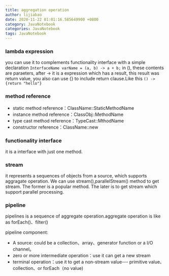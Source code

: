 ```yaml
---
title: aggregation operation
author: lijiabao
date: 2020-11-22 01:01:16.585649900 +0800
category: JavaNotebook
categories: JavaNotebook
tags: JavaNotebook
---
```


### lambda expression
you can use it to complements functionality interface with a simple declaration
`InterfaceName varName = (a, b) -> a + b;`
in (), these contents are paraeters, after -> it is a expression which has a result, this result was return value, you also can use {} to include return clause.Like this `() -> {return "hello"}`

### method reference
- static method reference：ClassName::StaticMethodName
- instance method reference：ClassObj::MethodName
- type cast method reference：TypeCast::MthodName
- constructor reference：ClassName::new

### functionality interface
it is a interface with just one method.

### stream
it represents a sequences of objects from a source, which supports aggragate operation. We can use stream(),parallelStream() method to get stream. The former is a popular method. The later is to get stream which support parallel processing.

### pipeline
pipelines is a sequence of aggregate operation.aggregate operation is like as forEach()、filter()

pipeline component:
- A source: could be a collection、array、generator function or a I/O channel。
- zero or more intermediate operation：use it can get a new stream
- terminal operation：use it to get a non-stream value--- primitive value、collection、or forEach（no value)
